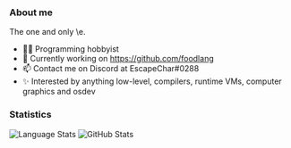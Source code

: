 ### About me
The one and only \e.  
- 👨‍💻 Programming hobbyist
- 🍗 Currently working on https://github.com/foodlang
- 📫 Contact me on Discord at EscapeChar#0288
- ✨ Interested by anything low-level, compilers, runtime VMs, computer graphics and osdev
### Statistics
![Language Stats](https://github-readme-stats.vercel.app/api/top-langs/?username=EscapeCharacter-dev&layout=compact&theme=github_dark)
![GitHub Stats](https://github-readme-stats.vercel.app/api?username=EscapeCharacter-dev&count_private=true&show_icons=true&theme=github_dark)

<!--
**EscapeCharacter-dev/EscapeCharacter-dev** is a ✨ _special_ ✨ repository because its `README.md` (this file) appears on your GitHub profile.

Here are some ideas to get you started:

- 🔭 I’m currently working on ...
- 🌱 I’m currently learning ...
- 👯 I’m looking to collaborate on ...
- 🤔 I’m looking for help with ...
- 💬 Ask me about ...
- 📫 How to reach me: ...
- 😄 Pronouns: ...
- ⚡ Fun fact: ...
-->

